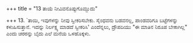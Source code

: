 +++
title = "13 ತಾಯೆ ನೀವಿವನೊಪ್ಪುಗೊಮ್ಬುದು"

+++
13. `ತಾಯಿ, ಇವುಗಳನ್ನು ನೀವು ಸ್ವೀಕರಿಸಬೇಕು. ಸೈಂಧವನು ಬಡವನಲ್ಲ, ಪಾಂಡವರಿಗೂ ಬಟ್ಟೆಗಳನ್ನು ಕಳುಹಿಸುತ್ತಾನೆ. ಇದನ್ನು ನಿರ್ಲಕ್ಷ್ಯ ಮಾಡದೆ ಸ್ವೀಕರಿಸಿ' ಎಂದೆನ್ನಲು, ದ್ರೌಪದಿಯು "ಈ ಮಾತಿನ ನಿರೂಪ ಬೇಕಾಗಿಲ್ಲ" ಎಂದು ಚರರನ್ನು ಬೈದು ಎಲೆ ಮನೆಯ ಒಳಹೊಕ್ಕಳು.